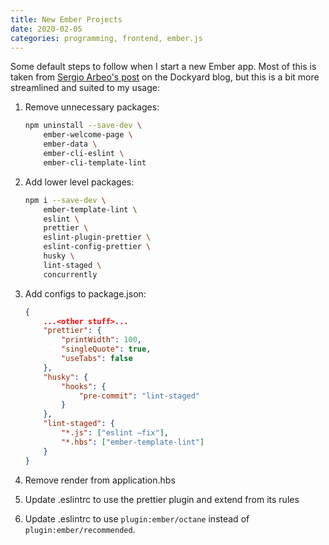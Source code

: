 ```yaml
---
title: New Ember Projects
date: 2020-02-05
categories: programming, frontend, ember.js
---
```


Some default steps to follow when I start a new Ember app. Most of this is taken from
[Sergio Arbeo's post][1] on the Dockyard blog, but this is a bit more streamlined and suited to
my usage:

1. Remove unnecessary packages:

    ```bash
    npm uninstall --save-dev \
        ember-welcome-page \
        ember-data \
        ember-cli-eslint \
        ember-cli-template-lint
    ```

1. Add lower level packages:

    ```bash
    npm i --save-dev \
        ember-template-lint \
        eslint \
        prettier \
        eslint-plugin-prettier \
        eslint-config-prettier \
        husky \
        lint-staged \
        concurrently
    ```

1. Add configs to package.json:

    ```json
    {
        ...<other stuff>...
        "prettier": {
            "printWidth": 100,
            "singleQuote": true,
            "useTabs": false
        },
        "husky": {
            "hooks": {
                "pre-commit": "lint-staged"
            }
        },
        "lint-staged": {
            "*.js": ["eslint —fix"],
            "*.hbs": ["ember-template-lint"]
        }
    }
    ```

1. Remove <WelcomePage/> render from application.hbs
1. Update .eslintrc to use the prettier plugin and extend from its rules
1. Update .eslintrc to use `plugin:ember/octane` instead of `plugin:ember/recommended`.

[1]: https://dockyard.com/blog/2019/06/18/improving-the-ember-dx-part-2-changing-our-toolbelt
